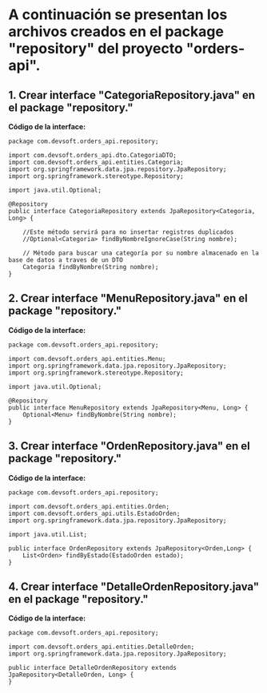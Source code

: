# A continuación se presentan los archivos creados en el package "repository" del proyecto "orders-api".

## 1. Crear interface "CategoriaRepository.java" en el package "repository."

**Código de la interface:**

```
package com.devsoft.orders_api.repository;

import com.devsoft.orders_api.dto.CategoriaDTO;
import com.devsoft.orders_api.entities.Categoria;
import org.springframework.data.jpa.repository.JpaRepository;
import org.springframework.stereotype.Repository;

import java.util.Optional;

@Repository
public interface CategoriaRepository extends JpaRepository<Categoria, Long> {

    //Este método servirá para no insertar registros duplicados
    //Optional<Categoria> findByNombreIgnoreCase(String nombre);

    // Método para buscar una categoría por su nombre almacenado en la base de datos a traves de un DTO
    Categoria findByNombre(String nombre);
}
```

## 2. Crear interface "MenuRepository.java" en el package "repository."

**Código de la interface:**

```
package com.devsoft.orders_api.repository;

import com.devsoft.orders_api.entities.Menu;
import org.springframework.data.jpa.repository.JpaRepository;
import org.springframework.stereotype.Repository;

import java.util.Optional;

@Repository
public interface MenuRepository extends JpaRepository<Menu, Long> {
    Optional<Menu> findByNombre(String nombre);
}
```

## 3. Crear interface "OrdenRepository.java" en el package "repository."

**Código de la interface:**

```
package com.devsoft.orders_api.repository;

import com.devsoft.orders_api.entities.Orden;
import com.devsoft.orders_api.utils.EstadoOrden;
import org.springframework.data.jpa.repository.JpaRepository;

import java.util.List;

public interface OrdenRepository extends JpaRepository<Orden,Long> {
    List<Orden> findByEstado(EstadoOrden estado);
}
```

## 4. Crear interface "DetalleOrdenRepository.java" en el package "repository."

**Código de la interface:**

```
package com.devsoft.orders_api.repository;

import com.devsoft.orders_api.entities.DetalleOrden;
import org.springframework.data.jpa.repository.JpaRepository;

public interface DetalleOrdenRepository extends JpaRepository<DetalleOrden, Long> {
}
```
